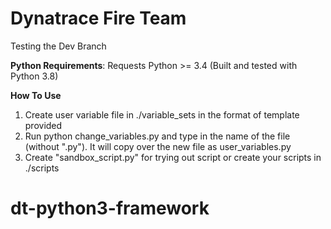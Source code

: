 # Dynatrace Fire Team

Testing the Dev Branch

**Python Requirements**:
Requests
Python >= 3.4 (Built and tested with Python 3.8)


**How To Use**

1. Create user variable file in ./variable_sets in the format of template provided
2. Run python change_variables.py and type in the name of the file (without ".py").
    It will copy over the new file as user_variables.py
3. Create "sandbox_script.py" for trying out script or create your scripts in ./scripts
# dt-python3-framework
